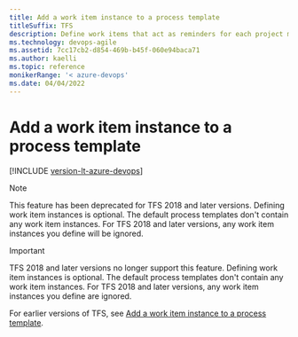 ```yaml
---
title: Add a work item instance to a process template
titleSuffix: TFS
description: Define work items that act as reminders for each project manager to perform after a project is created in Team Foundation Server 
ms.technology: devops-agile
ms.assetid: 7cc17cb2-d854-469b-b45f-060e94baca71
ms.author: kaelli
ms.topic: reference
monikerRange: '< azure-devops' 
ms.date: 04/04/2022
---
```



# Add a work item instance to a process template

[!INCLUDE [version-lt-azure-devops](../../includes/version-lt-azure-devops.md)]


> [!NOTE]  
> This feature has been deprecated for TFS 2018 and later
>  versions. Defining work item instances is optional. The default process templates don't 
>  contain any work item instances. For TFS 2018 and later versions, any work item 
>  instances you define will be ignored. 

> [!IMPORTANT]   
> TFS 2018 and later versions no longer support this feature. Defining work item instances is optional. The default process templates don't 
>  contain any work item instances. For TFS 2018 and later versions, any work item instances you define are ignored. 

For earlier versions of TFS, see [Add a work item instance to a process template](/previous-versions/azure/devops/reference/process-templates/add-work-item-instance-process-template). 
  